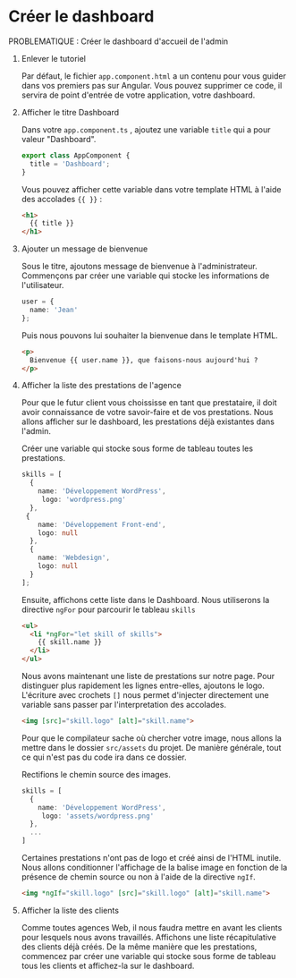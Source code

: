 # Créer le dashboard

PROBLEMATIQUE : Créer le dashboard d'accueil de l'admin

1. Enlever le tutoriel

   Par défaut, le fichier `app.component.html` a un contenu pour vous guider dans vos premiers pas sur Angular. Vous pouvez supprimer ce code, il servira de point d'entrée de votre application, votre dashboard.

2. Afficher le titre Dashboard

   Dans votre `app.component.ts` , ajoutez une variable `title` qui a pour valeur "Dashboard".

   ```typescript
   export class AppComponent {
     title = 'Dashboard';
   }
   ```

   Vous pouvez afficher cette variable dans votre template HTML à l'aide des accolades `{{ }}` : 

   ```html
   <h1>
     {{ title }}
   </h1>
   ```

3. Ajouter un message de bienvenue

   Sous le titre, ajoutons message de bienvenue à l'administrateur. Commençons par créer une variable qui stocke les  informations de l'utilisateur.

   ```typescript
   user = {
     name: 'Jean'
   };
   ```

   Puis nous pouvons lui souhaiter la bienvenue dans le template HTML.

   ```html
   <p>
     Bienvenue {{ user.name }}, que faisons-nous aujourd'hui ?
   </p>
   ```

4. Afficher la liste des prestations de l'agence

   Pour que le futur client vous choississe en tant que prestataire, il doit avoir connaissance de votre savoir-faire et de vos prestations. Nous allons afficher sur le dashboard, les prestations déjà existantes dans l'admin.

   Créer une variable qui stocke sous forme de tableau toutes les prestations.

   ```typescript
   skills = [
     {
       name: 'Développement WordPress',
      	logo: 'wordpress.png'
     },
   	{
       name: 'Développement Front-end',
       logo: null
     },
     {
       name: 'Webdesign',
       logo: null
     }
   ];
   ```

   Ensuite, affichons cette liste dans le Dashboard. Nous utiliserons la directive `ngFor` pour parcourir le tableau `skills`

   ```html
   <ul>
     <li *ngFor="let skill of skills">
       {{ skill.name }}
     </li>
   </ul>
   ```

   Nous avons maintenant une liste de prestations sur notre page. Pour distinguer plus rapidement les lignes entre-elles, ajoutons le logo. L'écriture avec crochets `[]` nous permet d'injecter directement une variable sans passer par l'interpretation des accolades. 

   ```html
   <img [src]="skill.logo" [alt]="skill.name">
   ```

   Pour que le compilateur sache où chercher votre image, nous allons la mettre dans le dossier `src/assets` du projet. De manière générale, tout ce qui n'est pas du code ira dans ce dossier.

   Rectifions le chemin source des images.

   ```typescript
   skills = [
     {
       name: 'Développement WordPress',
      	logo: 'assets/wordpress.png'
     },
     ...
   ]
   ```

   Certaines prestations n'ont pas de logo et créé ainsi de l'HTML inutile. Nous allons conditionner l'affichage de la balise image en fonction de la présence de chemin source ou non à l'aide de la directive `ngIf`.

   ```html
   <img *ngIf="skill.logo" [src]="skill.logo" [alt]="skill.name">
   ```

5. Afficher la liste des clients

   Comme toutes agences Web, il nous faudra mettre en avant les clients pour lesquels nous avons travaillés. Affichons une liste récapitulative des clients déjà créés. De la même manière que les prestations, commencez par créer une variable qui stocke sous forme de tableau tous les clients et affichez-la sur le dashboard.